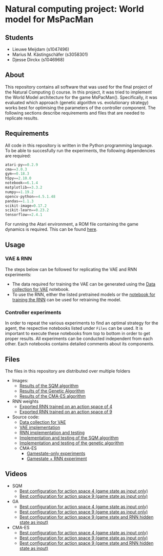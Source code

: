 # Natural computing project: World model for MsPacMan
## Students 
- Lieuwe Meijdam (s1047496)
- Marius M. Kästingschäfer (s3058301)
- Djesse Dirckx (s1046968)

## About
This repository contains all software that was used for the final project of the Natural Computing () course. In this project, it was tried to implement the World Model architecture for the game MsPacMan(). Specifically, it was evaluated which approach (genetic algorithm vs. evolutionary strategy) works best for optimising the parameters of the controller component. The following sections describe requirements and files that are needed to replicate results.

## Requirements
All code in this repository is written in the Python programming language. To be able to succesfully run the experiments, the following dependencies are required:
```python
atari-py==0.2.9
cma==3.0.3
gym==0.18.3
h5py==2.10.0
notebook==6.1.4
matplotlib==3.3.2
numpy==1.19.2
opencv-python==4.5.1.48
pandas==1.1.3
scikit-image=0.17.2
scikit-learn==0.23.2
tensorflow==2.4.1
```

For running the Atari environment, a ROM file containing the game dynamics is required. This can be found [here](http://www.atarimania.com/rom_collection_archive_atari_2600_roms.html). 

## Usage

### VAE & RNN
The steps below can be followed for replicating the VAE and RNN experiments:
- The data required for training the VAE can be generated using the [Data collection for VAE](source%20code/VAE_data_collection.ipynb) notebook.
- To use the RNN, either the listed pretrained models or the [notebook for training the RNN](source%20code/RNN_implementation.ipynb) can be used for retraining the model.

### Controller experiments
In order to repeat the various experiments to find an optimal strategy for the agent, the respective notebooks listed under `Files` can be used. It is important to execute these notebooks from top to bottom in order to get proper results. All experiments can be conducted independent from each other. Each notebooks contains detailed comments about its components.

## Files
The files in this repository are distributed over multiple folders
- Images:
  - [Results of the SQM algorithm](images/SQM)
  - [Results of the Genetic Algorithm](images/GA)
  - [Results of the CMA-ES algorithm](images/CMA-ES)
- RNN weights
  - [Exported RNN trained on an action space of 4](rnn%20weights/rnn_predictor_4_actions.hdf5)
  - [Exported RNN trained on an action space of 9](rnn%20weights/rnn_predictor_9_actions.hdf5)
- Source code:
  - [Data collection for VAE](source%20code/VAE_data_collection.ipynb)
  - [VAE implementation](source%20code/VAE.ipynb)
  - [RNN implementation and testing](source%20code/RNN_implementation.ipynb)
  - [Implementation and testing of the SQM algorithm](source%20code/Sequence-Mutation.ipynb)
  - [Implementation and testing of the genetic algorithm](source%20code/Genetic-Algorithm.ipynb)
  - CMA-ES
    - [Gamestate-only experiments](source%20code/CMAES.ipynb)
    - [Gamestate + RNN experiment](source%20code/CMAES_RNN.ipynb)

## Videos
- SQM
  - [Best configuration for action space 4 (game state as input only)](https://youtu.be/dtlEn2XuvG0)
  - [Best configuration for action space 9 (game state as input only)](https://youtu.be/jjMcVD5XEzw)
- GA
  - [Best configuration for action space 4 (game state as input only)](https://youtu.be/cLe5OKIZM9k)
  - [Best configuration for action space 9 (game state as input only)](https://youtu.be/263EwEyo18g)
  - [Best configuration for action space 9 (game state and RNN hidden state as input)](https://youtu.be/BTYWLt3w4Rk)
- CMA-ES
  - [Best configuration for action space 4 (game state as input only)](https://www.youtube.com/watch?v=HclX0dUzcFk)
  - [Best configuration for action space 9 (game state as input only)](https://www.youtube.com/watch?v=pDvYLiPEWgg)
  - [Best configuration for action space 9 (game state and RNN hidden state as input)](https://www.youtube.com/watch?v=WevmIJDQK5s)

